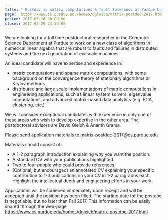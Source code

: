 ```yaml
---
title: " Postdoc in matrix computations & fault tolerance at Purdue University"
page:  https://www.cs.purdue.edu/homes/dgleich/matrix-postdoc-2017.html
posted: 2017-05-26 00:00:00
closes: 2017-07-26 23:59:00
---
```


We are looking for a full time postdoctoral researcher in the Computer
Science Department at Purdue to work on a new class of algorithms in 
numerical linear algebra that are robust to faults and failures in 
distributed systems and the next generation of exascale machines.

An ideal candidate will have expertise and experience in:  

 * matrix computations and sparse matrix computations, with some 
  background on the convergence theory of stationary algorithms or 
  Krylov methods    
* distributed and large scale implementations of matrix computations
  in engineering applications, such as linear system solvers, 
  eigenvalue computations, and advanced matrix-based data analytics 
  (e.g. PCA, clustering, etc.) 
   
We will consider exceptional candidates with experience in only one of
these areas who wish to develop expertise in the other area. 
The postdoctoral advisors are David Gleich & Ananth Grama.

Please send application materials to <matrix-postdoc-2017@cs.purdue.edu>

Materials should consist of:  

* A 1-2 paragraph introduction explaining why you want the position.   
* A standard CV with your publications highlighted.  
* Two to four people who could provide references.  
* (Optional, but encouraged) an annotated CV explaining your specific
contribution to 1-3 publications on your CV in 1-2 paragraphs each. 
Highlight the intellectual depth and engineering efforts in your work.  

Applications will be screened immediately upon receipt and will be 
accepted until the position has been filled. The starting
date for the postdoc is negotiable, but no later than Fall 2017.
This information can be easily shared through the web-page 
<https://www.cs.purdue.edu/homes/dgleich/matrix-postdoc-2017.html>


